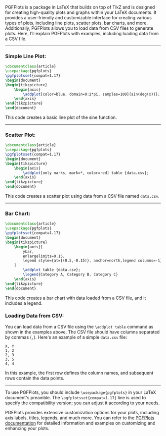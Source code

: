 PGFPlots is a package in LaTeX that builds on top of TikZ and is designed for creating high-quality plots and graphs within your LaTeX documents. It provides a user-friendly and customizable interface for creating various types of plots, including line plots, scatter plots, bar charts, and more. Additionally, PGFPlots allows you to load data from CSV files to generate plots. Here, I'll explain PGFPlots with examples, including loading data from a CSV file.

---
### Simple Line Plot:
   ```latex
   \documentclass{article}
   \usepackage{pgfplots}
   \pgfplotsset{compat=1.17}
   \begin{document}
   \begin{tikzpicture}
       \begin{axis}
           \addplot[color=blue, domain=0:2*pi, samples=100]{sin(deg(x))};
       \end{axis}
   \end{tikzpicture}
   \end{document}
   ```
   This code creates a basic line plot of the sine function.

---
### Scatter Plot:
   ```latex
   \documentclass{article}
   \usepackage{pgfplots}
   \pgfplotsset{compat=1.17}
   \begin{document}
   \begin{tikzpicture}
       \begin{axis}
           \addplot[only marks, mark=*, color=red] table {data.csv};
       \end{axis}
   \end{tikzpicture}
   \end{document}
   ```
   This code creates a scatter plot using data from a CSV file named `data.csv`.

---
### Bar Chart:
   ```latex
   \documentclass{article}
   \usepackage{pgfplots}
   \pgfplotsset{compat=1.17}
   \begin{document}
   \begin{tikzpicture}
       \begin{axis}[
           ybar,
           enlargelimits=0.15,
           legend style={at={(0.5,-0.15)}, anchor=north,legend columns=-1},
       ]
           \addplot table {data.csv};
           \legend{Category A, Category B, Category C}
       \end{axis}
   \end{tikzpicture}
   \end{document}
   ```
   This code creates a bar chart with data loaded from a CSV file, and it includes a legend.


### Loading Data from CSV:
   You can load data from a CSV file using the `\addplot table` command as shown in the examples above. The CSV file should have columns separated by commas (`,`). Here's an example of a simple `data.csv` file:

   ```csv
   X, Y
   1, 2
   2, 3
   3, 5
   4, 4
   ```

   In this example, the first row defines the column names, and subsequent rows contain the data points.

---

To use PGFPlots, you should include `\usepackage{pgfplots}` in your LaTeX document's preamble. The `\pgfplotsset{compat=1.17}` line is used to specify the compatibility version; you can adjust it according to your needs.

PGFPlots provides extensive customization options for your plots, including axis labels, titles, legends, and much more. You can refer to the [PGFPlots documentation](https://ctan.org/pkg/pgfplots) for detailed information and examples on customizing and enhancing your plots.

